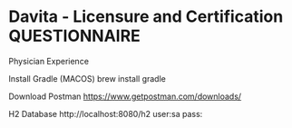 # Davita - Licensure and Certification QUESTIONNAIRE

Physician Experience

Install Gradle (MACOS)
brew install gradle

Download Postman
https://www.getpostman.com/downloads/

H2 Database
http://localhost:8080/h2
user:sa
pass:

